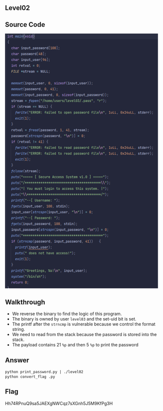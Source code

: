 ## Level02
## Source Code
![level02.png](level02.png)
## Walkthrough
- We reverse the binary to find the logic of this program.
- The binary is owned by user `level03` and the set-uid bit is set.
- The printf after the `strncmp` is vulnerable because we control the format string.
- We need to read from the stack because the password is stored into the stack.
- The payload contains 21 `%p` and then 5 `%p` to print the password
## Answer
    python print_password.py | ./level02
    python convert_flag	.py
## Flag
Hh74RPnuQ9sa5JAEXgNWCqz7sXGnh5J5M9KfPg3H